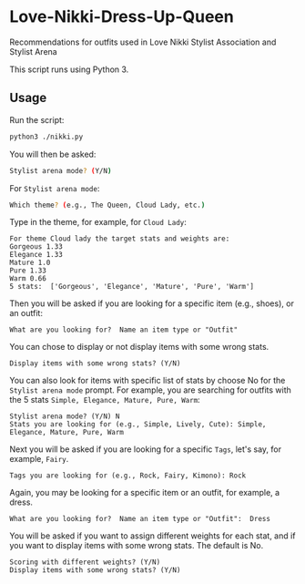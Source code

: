 # Love-Nikki-Dress-Up-Queen
Recommendations for outfits used in Love Nikki Stylist Association and Stylist Arena

This script runs using Python 3.

## Usage

Run the script:

```bash
python3 ./nikki.py
```

You will then be asked:
```bash
Stylist arena mode? (Y/N)
```

For `Stylist arena mode`:

```bash
Which theme? (e.g., The Queen, Cloud Lady, etc.)
```

Type in the theme, for example, for `Cloud Lady`:
```
For theme Cloud lady the target stats and weights are:
Gorgeous 1.33
Elegance 1.33
Mature 1.0
Pure 1.33
Warm 0.66
5 stats:  ['Gorgeous', 'Elegance', 'Mature', 'Pure', 'Warm']
```

Then you will be asked if you are looking for a specific item (e.g., shoes), or an outfit:
```
What are you looking for?  Name an item type or "Outfit"
```

You can chose to display or not display items with some wrong stats.
```
Display items with some wrong stats? (Y/N)
```

You can also look for items with specific list of stats by choose No for the `Stylist arena mode` prompt. For example, you are searching for outfits with the 5 stats `Simple, Elegance, Mature, Pure, Warm`:

```
Stylist arena mode? (Y/N) N
Stats you are looking for (e.g., Simple, Lively, Cute): Simple, Elegance, Mature, Pure, Warm  
```

Next you will be asked if you are looking for a specific `Tags`, let's say, for example, `Fairy`.
```
Tags you are looking for (e.g., Rock, Fairy, Kimono): Rock
```

Again, you may be looking for a specific item or an outfit, for example, a dress.
```
What are you looking for?  Name an item type or "Outfit":  Dress
```

You will be asked if you want to assign different weights for each stat, and if you want to display items with some wrong stats. The default is No.
```
Scoring with different weights? (Y/N)
Display items with some wrong stats? (Y/N) 
```



